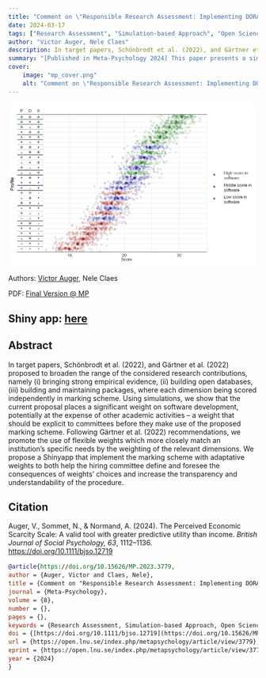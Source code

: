 ```yaml
---
title: "Comment on \"Responsible Research Assessment: Implementing DORA for hiring and promotion in psychology”"
date: 2024-03-17
tags: ["Research Assessment", "Simulation-based Approach", "Open Science"]
author: "Victor Auger, Nele Claes"
description: In target papers, Schönbrodt et al. (2022), and Gärtner et al. (2022) proposed to broaden the range of the considered research contributions, namely (i) bringing strong empirical evidence, (ii) building open databases, (iii) building and maintaining packages, where each dimension being scored independently in marking scheme. Using simulations, we show that the current proposal places a significant weight on software development, potentially at the expense of other academic activities – a weight that should be explicit to committees before they make use of the proposed marking scheme. Following Gärtner et al. (2022) recommendations, we promote the use of flexible weights which more closely match an institution’s specific needs by the weighting of the relevant dimensions. We propose a Shinyapp that implement the marking scheme with adaptative weights to both help the hiring committee define and foresee the consequences of weights’ choices and increase the transparency and understandability of the procedure.
summary: "[Published in Meta-Psychology 2024] This paper presents a simulation assessment of the marking scheme and present shiny app with flexible weights"
cover:
    image: "mp_cover.png"
    alt: "Comment on \"Responsible Research Assessment: Implementing DORA for hiring and promotion in psychology”"
---
```


![cover](mp_cover.png)

Authors: [Victor Auger](mailto:victor.auger.ac@gmail.com), Nele Claes

PDF: [Final Version @ MP](https://open.lnu.se/index.php/metapsychology/article/view/3779/3590)

Shiny app: [here](https://tjw41q-victor0auger.shinyapps.io/deploy2/)
---

## Abstract

In target papers, Schönbrodt et al. (2022), and Gärtner et al. (2022) proposed to broaden the range of the considered research contributions, namely (i) bringing strong empirical evidence, (ii) building open databases, (iii) building and maintaining packages, where each dimension being scored independently in marking scheme. Using simulations, we show that the current proposal places a significant weight on software development, potentially at the expense of other academic activities – a weight that should be explicit to committees before they make use of the proposed marking scheme. Following Gärtner et al. (2022) recommendations, we promote the use of flexible weights which more closely match an institution’s specific needs by the weighting of the relevant dimensions. We propose a Shinyapp that implement the marking scheme with adaptative weights to both help the hiring committee define and foresee the consequences of weights’ choices and increase the transparency and understandability of the procedure.

## Citation

Auger, V., Sommet, N., & Normand, A. (2024). The Perceived Economic Scarcity Scale: A valid tool with greater predictive utility than income. _British Journal of Social Psychology, 63_, 1112–1136. https://doi.org/10.1111/bjso.12719

```bibtex
@article{https://doi.org/10.15626/MP.2023.3779,
author = {Auger, Victor and Claes, Nele},
title = {Comment on "Responsible Research Assessment: Implementing DORA for hiring and promotion in psychology”},
journal = {Meta-Psychology},
volume = {8},
number = {},
pages = {},
keywords = {Research Assessment, Simulation-based Approach, Open Science},
doi = {[https://doi.org/10.1111/bjso.12719](https://doi.org/10.15626/MP.2023.3779)},
url = {https://open.lnu.se/index.php/metapsychology/article/view/3779},
eprint = {https://open.lnu.se/index.php/metapsychology/article/view/3779},
year = {2024}
}
```
